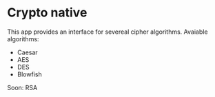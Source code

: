 # Crypto native
This app provides an interface for severeal cipher algorithms. Avaiable algorithms: 
- Caesar
- AES
- DES
- Blowfish 

Soon: RSA
